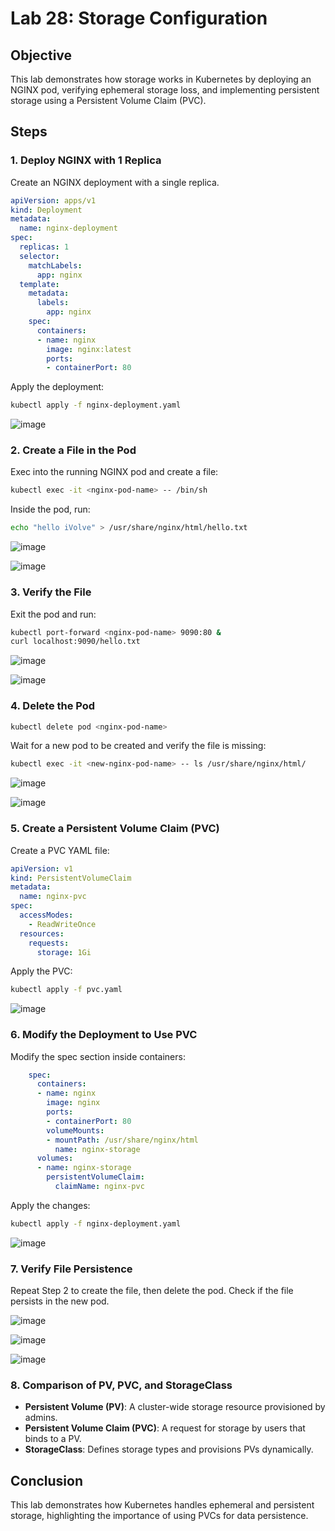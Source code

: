 # Lab 28: Storage Configuration

## Objective
This lab demonstrates how storage works in Kubernetes by deploying an NGINX pod, verifying ephemeral storage loss, and implementing persistent storage using a Persistent Volume Claim (PVC).

## Steps

### 1. Deploy NGINX with 1 Replica
Create an NGINX deployment with a single replica.

```yaml
apiVersion: apps/v1
kind: Deployment
metadata:
  name: nginx-deployment
spec:
  replicas: 1
  selector:
    matchLabels:
      app: nginx
  template:
    metadata:
      labels:
        app: nginx
    spec:
      containers:
      - name: nginx
        image: nginx:latest
        ports:
        - containerPort: 80
```

Apply the deployment:
```sh
kubectl apply -f nginx-deployment.yaml
```
![image](https://github.com/user-attachments/assets/45651bfc-94c3-4c2f-aca2-1241fd920b35)

### 2. Create a File in the Pod
Exec into the running NGINX pod and create a file:
```sh
kubectl exec -it <nginx-pod-name> -- /bin/sh
```
Inside the pod, run:
```sh
echo "hello iVolve" > /usr/share/nginx/html/hello.txt
```
![image](https://github.com/user-attachments/assets/b90aaf85-9b9d-4a4c-b045-f7cee97d23d3)

![image](https://github.com/user-attachments/assets/05060ca0-7094-4531-8e39-9cfe36dc9588)

### 3. Verify the File
Exit the pod and run:
```sh
kubectl port-forward <nginx-pod-name> 9090:80 &
curl localhost:9090/hello.txt
```
![image](https://github.com/user-attachments/assets/2efa01e6-f8b2-41f0-8df1-5d474e44e4b1)

![image](https://github.com/user-attachments/assets/8832db4a-b269-4630-ac3c-bcde30a71d32)


### 4. Delete the Pod
```sh
kubectl delete pod <nginx-pod-name>
```
Wait for a new pod to be created and verify the file is missing:
```sh
kubectl exec -it <new-nginx-pod-name> -- ls /usr/share/nginx/html/
```
![image](https://github.com/user-attachments/assets/8342ca69-def9-4119-af09-2bb237d18cd8)

![image](https://github.com/user-attachments/assets/fd5bc3f1-cd88-4d02-906d-ff40fec36652)

### 5. Create a Persistent Volume Claim (PVC)
Create a PVC YAML file:
```yaml
apiVersion: v1
kind: PersistentVolumeClaim
metadata:
  name: nginx-pvc
spec:
  accessModes:
    - ReadWriteOnce
  resources:
    requests:
      storage: 1Gi
```

Apply the PVC:
```sh
kubectl apply -f pvc.yaml
```

![image](https://github.com/user-attachments/assets/6cbe06ec-d4aa-4e7a-a593-3961e6b0051a)

### 6. Modify the Deployment to Use PVC
Modify the spec section inside containers:
```yaml
    spec:
      containers:
      - name: nginx
        image: nginx
        ports:
        - containerPort: 80
        volumeMounts:
        - mountPath: /usr/share/nginx/html
          name: nginx-storage
      volumes:
      - name: nginx-storage
        persistentVolumeClaim:
          claimName: nginx-pvc

```
Apply the changes:
```sh
kubectl apply -f nginx-deployment.yaml
```
![image](https://github.com/user-attachments/assets/a22248a3-df7e-439a-84a2-1ce2e768a075)

### 7. Verify File Persistence
Repeat Step 2 to create the file, then delete the pod. Check if the file persists in the new pod.

![image](https://github.com/user-attachments/assets/00793bde-18ad-4307-9419-a94809257220)

![image](https://github.com/user-attachments/assets/157ae760-3247-4ce5-b465-66836ac24e15)

![image](https://github.com/user-attachments/assets/ab2253bc-6abc-4084-8f42-97763b9afc96)


### 8. Comparison of PV, PVC, and StorageClass
- **Persistent Volume (PV)**: A cluster-wide storage resource provisioned by admins.
- **Persistent Volume Claim (PVC)**: A request for storage by users that binds to a PV.
- **StorageClass**: Defines storage types and provisions PVs dynamically.

## Conclusion
This lab demonstrates how Kubernetes handles ephemeral and persistent storage, highlighting the importance of using PVCs for data persistence.

